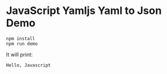 JavaScript Yamljs Yaml to Json Demo
===================================

```
npm install
npm run demo
```

It will print:

```
Hello, Javascript
```